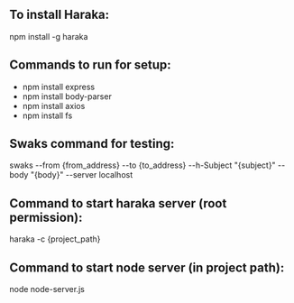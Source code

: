 ## To install Haraka:

npm install -g haraka



## Commands to run for setup:

- npm install express
- npm install body-parser
- npm install axios
- npm install fs


## Swaks command for testing:


swaks --from {from_address} --to {to_address} --h-Subject "{subject}" --body "{body}" --server localhost


## Command to start haraka server (root permission):


haraka -c {project_path}

## Command to start node server (in project path):


node node-server.js
